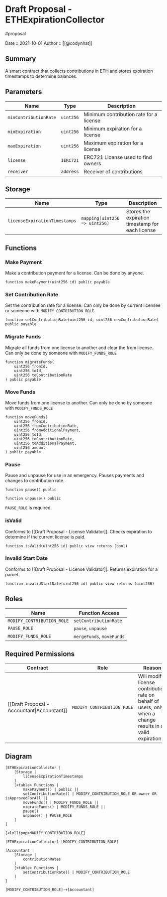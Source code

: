 # Draft Proposal - ETHExpirationCollector
#proposal

Date :: 2021-10-01
Author :: [[@codynhat]]

## Summary
A smart contract that collects contributions in ETH and stores expiration timestamps to determine balances.

## Parameters
| Name                  | Type      | Description                             |
| --------------------- | --------- | --------------------------------------- |
| `minContributionRate` | `uint256` | Minimum contribution rate for a license |
| `minExpiration`       | `uint256` | Minimum expiration for a license        |
| `maxExpiration`       | `uint256` | Maximum expiration for a license        |
| `license`             | `IERC721` | ERC721 License used to find owners      |
| `receiver`            | `address` | Receiver of contributions               |

## Storage
| Name                          | Type                          | Description                                      |
| ----------------------------- | ----------------------------- | ------------------------------------------------ |
| `licenseExpirationTimestamps` | `mapping(uint256 => uint256)` | Stores the expiration timestamp for each license |

## Functions

### Make Payment
Make a contribution payment for a license. Can be done by anyone.

```
function makePayment(uint256 id) public payable
```

### Set Contribution Rate
Set the contribution rate for a license. Can only be done by current licensee or someone with `MODIFY_CONTRIBUTION_ROLE`

```
function setContributionRate(uint256 id, uint256 newContributionRate) public payable
```

### Migrate Funds
Migrate all funds from one license to another and clear the from license. Can only be done by someone with `MODIFY_FUNDS_ROLE`

```
function migrateFunds(
	uint256 fromId, 
	uint256 toId, 
	uint256 toContributionRate
) public payable
```

### Move Funds
Move funds from one license to another. Can only be done by someone with `MODIFY_FUNDS_ROLE`

```
function moveFunds(
	uint256 fromId, 
	uint256 fromContributionRate, 
	uint256 fromAdditionalPayment, 
	uint256 toId, 
	uint256 toContributionRate, 
	uint256 toAdditionalPayment, 
	uint256 amount
) public payable
```

### Pause
Pause and unpause for use in an emergency. Pauses payments and changes to contribution rate.

```
function pause() public
```

```
function unpause() public
```

`PAUSE_ROLE` is required.

### isValid
Conforms to [[Draft Proposal - License Validator]]. Checks expiration to determine if the current license is paid.

```
function isValid(uint256 id) public view returns (bool)
```

### Invalid Start Date
Conforms to [[Draft Proposal - License Validator]]. Returns expiration for a parcel.

```solidity
function invalidStartDate(uint256 id) public view returns (uint256)
```

## Roles
| Name                       | Function Access       |
| -------------------------- | --------------------- |
| `MODIFY_CONTRIBUTION_ROLE` | `setContributionRate` |
| `PAUSE_ROLE`               | `pause`, `unpause`    |
| `MODIFY_FUNDS_ROLE` | `mergeFunds`, `moveFunds` |                           |                       |

## Required Permissions
| Contract                                    | Role                       | Reason                                                                                                     |
| ------------------------------------------- | -------------------------- | ---------------------------------------------------------------------------------------------------------- |
| [[Draft Proposal - Accountant\|Accountant]] | `MODIFY_CONTRIBUTION_ROLE` | Will modify license contribution rate on behalf of users, only when a change results in a valid expiration |

## Diagram
```nomnoml
[ETHExpirationCollector | 
	[Storage |
		licenseExpirationTimestamps
	]
	[<table> Functions |
		makePayment() | public ||
		setContributionRate() | MODIFY_CONTRIBUTION_ROLE OR owner OR isApprovedForAll ||
		moveFunds() | MODIFY_FUNDS_ROLE ||
		migrateFunds() | MODIFY_FUNDS_ROLE ||
		pause() 
		unpause() | PAUSE_ROLE
	]
]

[<lollipop>MODIFY_CONTRIBUTION_ROLE]

[ETHExpirationCollector]-[MODIFY_CONTRIBUTION_ROLE]

[Accountant | 
	[Storage |
		contributionRates
	]
	[<table> Functions |
		setContributionRate() | MODIFY_CONTRIBUTION_ROLE
	]
]

[MODIFY_CONTRIBUTION_ROLE]-+[Accountant]
```